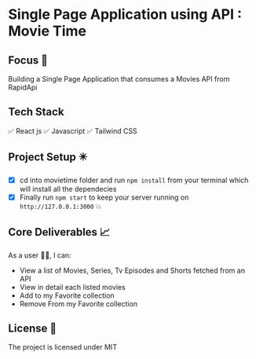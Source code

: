 # Single Page Application using API : Movie Time

## Focus 🎯
Building a Single Page Application that consumes a Movies API from RapidApi

## Tech Stack
✅ React js 
✅ Javascript
✅ Tailwind CSS

## Project Setup ✴️
- [x] cd into movietime folder and run `npm install` from your terminal which will install all the dependecies
- [x] Finally run `npm start` to keep your server running on `http://127.0.0.1:3000` :boom:

## Core Deliverables 📈

As a user 👨‍💻, I can:

- View a list of Movies, Series, Tv Episodes and Shorts  fetched  from an API
- View in detail each listed movies
- Add to my Favorite collection
- Remove From my Favorite collection

## License 📄

The project is licensed under MIT